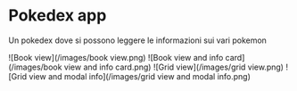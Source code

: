 # Pokedex app

Un pokedex dove si possono leggere le informazioni sui vari pokemon

![Book view](/images/book view.png)
![Book view and info card](/images/book view and info card.png)
![Grid view](/images/grid view.png)
![Grid view and modal info](/images/grid view and modal info.png)

